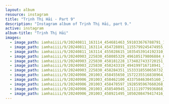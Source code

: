 ```yaml
---
layout: album
resource: instagram
title: "Trịnh Thị Hải - Part 9"
description: "Instagram album of Trịnh Thị Hải, part 9."
active: instagram
album-title: "Trịnh Thị Hải"
images:
  - image_path: iamhaiiii/9/20240811_163114_454681463_591033676788791_1078502200215441798_n.jpg
  - image_path: iamhaiiii/9/20240811_163114_454728891_1155799245474955_4723305817143607349_n.jpg
  - image_path: iamhaiiii/9/20240811_163114_455028615_1035453914192310_8893432855407698981_n.jpg
  - image_path: iamhaiiii/9/20240903_225830_458085329_496105179806884_6227514795342233431_n.jpg
  - image_path: iamhaiiii/9/20240903_225830_458181228_1734827433720151_622318191785525437_n.jpg
  - image_path: iamhaiiii/9/20240903_225830_458243319_494199716718941_7013483364630562094_n.jpg
  - image_path: iamhaiiii/9/20240903_225830_458284351_1533318550650732_4305401084162888234_n.jpg
  - image_path: iamhaiiii/9/20240906_201003_458455650_1572235516838964_7792728023350104674_n.jpg
  - image_path: iamhaiiii/9/20240906_201003_458462100_433758463045160_2037237798371877683_n.jpg
  - image_path: iamhaiiii/9/20240906_201003_458478597_1928595967660268_4215528271449347489_n.jpg
  - image_path: iamhaiiii/9/20240906_201003_458540945_1211119779936868_2033102353080721242_n.jpg
  - image_path: iamhaiiii/9/20240906_201003_458921495_1050208479417416_670401411553955777_n.jpg
---
```

